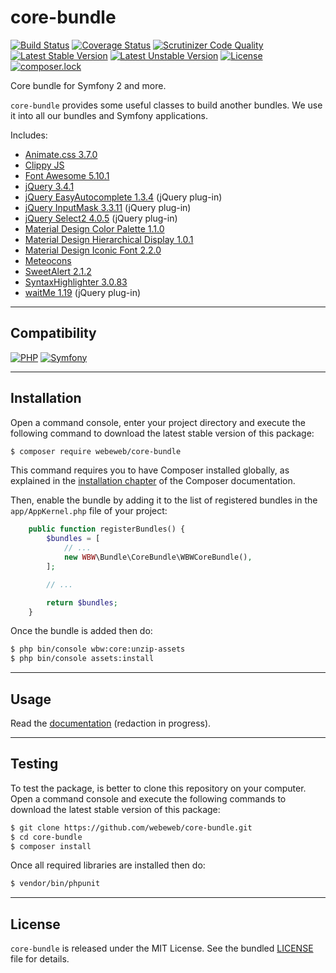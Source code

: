 core-bundle
===========

[![Build Status](https://img.shields.io/travis/com/webeweb/core-bundle/master.svg?style=flat-square)](https://travis-ci.com/webeweb/core-bundle)
[![Coverage Status](https://img.shields.io/coveralls/webeweb/core-bundle/master.svg?style=flat-square)](https://coveralls.io/github/webeweb/core-bundle?branch=master)
[![Scrutinizer Code Quality](https://img.shields.io/scrutinizer/quality/g/webeweb/core-bundle/master.svg?style=flat-square)](https://scrutinizer-ci.com/g/webeweb/core-bundle/?branch=master)
[![Latest Stable Version](https://img.shields.io/packagist/v/webeweb/core-bundle.svg?style=flat-square)](https://packagist.org/packages/webeweb/core-bundle)
[![Latest Unstable Version](https://img.shields.io/packagist/vpre/webeweb/core-bundle.svg?style=flat-square)](https://packagist.org/packages/webeweb/core-bundle)
[![License](https://img.shields.io/packagist/l/webeweb/core-bundle.svg?style=flat-square)](https://packagist.org/packages/webeweb/core-bundle)
[![composer.lock](https://img.shields.io/badge/.lock-uncommited-important.svg?style=flat-square)](https://packagist.org/packages/webeweb/core-bundle)

Core bundle for Symfony 2 and more.

`core-bundle` provides some useful classes to build another bundles. We use it
into all our bundles and Symfony applications.

Includes:

- [Animate.css 3.7.0](https://daneden.github.io/animate.css/)
- [Clippy JS](https://www.smore.com/clippy-js)
- [Font Awesome 5.10.1](https://fontawesome.com/)
- [jQuery 3.4.1](http://jquery.com/)
- [jQuery EasyAutocomplete 1.3.4](http://www.easyautocomplete.com/) (jQuery plug-in)
- [jQuery InputMask 3.3.11](https://robinherbots.github.io/Inputmask/) (jQuery plug-in)
- [jQuery Select2 4.0.5](https://select2.org/) (jQuery plug-in)
- [Material Design Color Palette 1.1.0](http://zavoloklom.github.io/material-design-color-palette/)
- [Material Design Hierarchical Display 1.0.1](http://zavoloklom.github.io/material-design-hierarchical-display/)
- [Material Design Iconic Font 2.2.0](http://zavoloklom.github.io/material-design-iconic-font/)
- [Meteocons](http://www.alessioatzeni.com/meteocons/)
- [SweetAlert 2.1.2](https://sweetalert.js.org/)
- [SyntaxHighlighter 3.0.83](http://alexgorbatchev.com/SyntaxHighlighter/)
- [waitMe 1.19](http://vadimsva.github.io/waitMe/) (jQuery plug-in)

---

## Compatibility

[![PHP](https://img.shields.io/packagist/php-v/webeweb/core-bundle.svg?style=flat-square)](http://php.net)
[![Symfony](https://img.shields.io/badge/symfony-%5E2.7%7C%5E3.0%7C%5E4.0-brightness.svg?style=flat-square)](https://symfony.com)

---

## Installation

Open a command console, enter your project directory and execute the following
command to download the latest stable version of this package:

```bash
$ composer require webeweb/core-bundle
```

This command requires you to have Composer installed globally, as explained in
the [installation chapter](https://getcomposer.org/doc/00-intro.md) of the
Composer documentation.

Then, enable the bundle by adding it to the list of registered bundles
in the `app/AppKernel.php` file of your project:

```php
    public function registerBundles() {
        $bundles = [
            // ...
            new WBW\Bundle\CoreBundle\WBWCoreBundle(),
        ];

        // ...

        return $bundles;
    }
```

Once the bundle is added then do:

```bash
$ php bin/console wbw:core:unzip-assets
$ php bin/console assets:install
```

---

## Usage

Read the [documentation](Resources/doc/index.md) (redaction in progress).

---

## Testing

To test the package, is better to clone this repository on your computer.
Open a command console and execute the following commands to download the latest
stable version of this package:

```bash
$ git clone https://github.com/webeweb/core-bundle.git
$ cd core-bundle
$ composer install
```

Once all required libraries are installed then do:

```bash
$ vendor/bin/phpunit
```

---

## License

`core-bundle` is released under the MIT License. See the bundled [LICENSE](LICENSE)
file for details.
